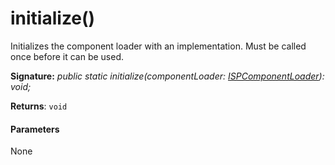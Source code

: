 # initialize()



Initializes the component loader with an implementation. Must be called once before it can be used.

**Signature:** _public static initialize(componentLoader: [ISPComponentLoader](../../sp-loader.api/interface/ispcomponentloader.md)): void;_

**Returns**: `void`





#### Parameters
None


